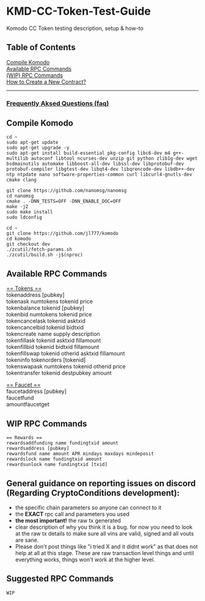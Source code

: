 # KMD-CC-Token-Test-Guide
Komodo CC Token testing description, setup &amp; how-to

## Table of Contents  

[Compile Komodo](https://github.com/himu007/KMD-CC-Token-Test-Guide/blob/master/README.md#compile-komodo)    
[Available RPC Commands](https://github.com/himu007/KMD-CC-Token-Test-Guide/blob/master/README.md#available-rpc-commands)  
[(WIP) RPC Commands](https://github.com/himu007/KMD-CC-Token-Test-Guide/blob/master/README.md#wip-rpc-commands)  
[How to Create a New Contract?](https://github.com/himu007/KMD-CC-Token-Test-Guide/blob/master/How-to-create-a-new-contract.md)  

---
### [Frequently Aksed Questions (faq)](https://github.com/himu007/KMD-CC-Token-Test-Guide/blob/master/faq.md)  

## Compile Komodo
```shell
cd ~
sudo apt-get update
sudo apt-get upgrade -y
sudo apt-get install build-essential pkg-config libc6-dev m4 g++-multilib autoconf libtool ncurses-dev unzip git python zlib1g-dev wget bsdmainutils automake libboost-all-dev libssl-dev libprotobuf-dev protobuf-compiler libgtest-dev libqt4-dev libqrencode-dev libdb++-dev ntp ntpdate nano software-properties-common curl libcurl4-gnutls-dev cmake clang

git clone https://github.com/nanomsg/nanomsg
cd nanomsg
cmake . -DNN_TESTS=OFF -DNN_ENABLE_DOC=OFF
make -j2
sudo make install
sudo ldconfig

cd ~
git clone https://github.com/jl777/komodo
cd komodo
git checkout dev
./zcutil/fetch-params.sh
./zcutil/build.sh -j$(nproc)
```

## Available RPC Commands

[== Tokens ==](./rpc/token)  
tokenaddress [pubkey]  
tokenask numtokens tokenid price  
tokenbalance tokenid [pubkey]  
tokenbid numtokens tokenid price  
tokencancelask tokenid asktxid  
tokencancelbid tokenid bidtxid  
tokencreate name supply description  
tokenfillask tokenid asktxid fillamount  
tokenfillbid tokenid bidtxid fillamount  
tokenfillswap tokenid otherid asktxid fillamount  
tokeninfo 
tokenorders [tokenid]  
tokenswapask numtokens tokenid otherid price  
tokentransfer tokenid destpubkey amount  

[== Faucet ==](./rpc/faucet)  
faucetaddress [pubkey]  
faucetfund  
amountfaucetget  

## WIP RPC Commands
```
== Rewards ==
rewardsaddfunding name fundingtxid amount
rewardsaddress [pubkey]
rewardsfund name amount APR mindays maxdays mindeposit
rewardslock name fundingtxid amount
rewardsunlock name fundingtxid [txid]
```

## General guidance on reporting issues on discord (Regarding CryptoConditions development):

* the specific chain parameters so anyone can connect to it
* the **EXACT** rpc call and parameters you used
*  **the most important!** the raw tx generated
*  clear description of why you think it is a bug. for now you need to look at the raw tx details to make sure all vins are valid, signed and all vouts are sane.
* Please don't post things like "i tried X and it didnt work" as that does not help at all at this stage. These are raw transaction level things and until everything works, things won't work at the higher level.

## Suggested RPC Commands
```
WIP
```
